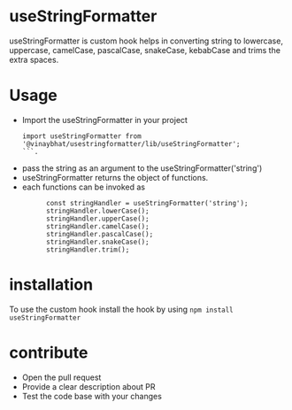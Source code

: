 # useStringFormatter
useStringFormatter is custom hook helps in converting string to lowercase, uppercase, camelCase,
pascalCase, snakeCase, kebabCase and trims the extra spaces.

# Usage
- Import the useStringFormatter in your project 
    ```
    import useStringFormatter from '@vinaybhat/usestringformatter/lib/useStringFormatter';
    ```.
- pass the string as an argument to the useStringFormatter('string')
- useStringFormatter returns the object of functions.
- each functions can be invoked as
  ```
        const stringHandler = useStringFormatter('string');
        stringHandler.lowerCase();
        stringHandler.upperCase();
        stringHandler.camelCase();
        stringHandler.pascalCase();
        stringHandler.snakeCase();
        stringHandler.trim();
  ```

# installation
To use the custom hook install the hook by using 
`npm install useStringFormatter`

# contribute
- Open the pull request
- Provide a clear description about PR
- Test the code base with your changes


